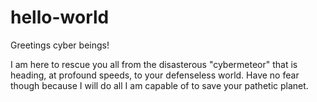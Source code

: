 # hello-world

Greetings cyber beings!

I am here to rescue you all from the disasterous "cybermeteor" that is heading, at profound speeds, to your defenseless world.
Have no fear though because I will do all I am capable of to save your pathetic planet.  
